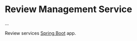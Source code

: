 # Review Management Service
...


Review services [Spring Boot](http://projects.spring.io/spring-boot/) app.

